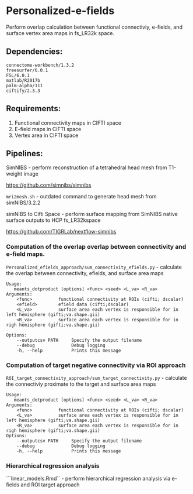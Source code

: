 # Personalized-e-fields
Perform overlap calculation between functional connectiviy, e-fields, and surface vertex area maps in fs_LR32k space.


## Dependencies:
```
connectome-workbench/1.3.2
freesurfer/6.0.1
FSL/6.0.1
matlab/R2017b
palm-alpha/111
ciftify/2.3.3
```

## Requirements:
1. Functional connectivity maps in CIFTI space
2. E-field maps in CIFTI space
3. Vertex area in CIFTI space

## Pipelines:

SimNIBS - perform reconstruction of a tetrahedral head mesh from T1-weight image

https://github.com/simnibs/simnibs

```mri2mesh.sh``` - outdated command to generate head mesh from simNIBS/3.2.2

simNIBS to Cifti Space - perform surface mapping from SimNIBS native surface outputs to HCP fs_LR32kspace

https://github.com/TIGRLab/nextflow-simnibs

### Computation of the overlap overlap between connectivity and e-field maps.

```Personalized_efields_approach/sum_connectivity_efields.py``` - calculate the overlap between connectivity, efields, and surface area maps

```
Usage:
   meants_dotproduct [options] <func> <seed> <L_va> <R_va>
Arguments:
    <func>          functional connectivity at ROIs (cifti; dscalar)
    <efield>        efield data (cifti;dscalar)
    <L_va>          surface area each vertex is responsible for in left hemisphere (gifti;va.shape.gii)
    <R_va>          surface area each vertex is responsible for in righ hemisphere (gifti;va.shape.gii)

Options:
    --outputcsv PATH     Specify the output filename
    --debug              Debug logging
    -h, --help           Prints this message
```   
   
### Computation of target negative connectivity via ROI approach

```ROI_target_connectivity_approach/sum_target_connectivity.py``` - calculate the connectiviy proximate to the target and surface area maps 
```
Usage:
   meants_dotproduct [options] <func> <seed> <L_va> <R_va>
Arguments:
    <func>          functional connectivity at ROIs (cifti; dscalar)
    <L_va>          surface area each vertex is responsible for in left hemisphere (gifti;va.shape.gii)
    <R_va>          surface area each vertex is responsible for in righ hemisphere (gifti;va.shape.gii)
Options:
    --outputcsv PATH     Specify the output filename
    --debug              Debug logging
    -h, --help           Prints this message
```
### Hierarchical regression analysis 
```linear_models.Rmd`` - perform hierarchical regression analysis via e-fields and ROI target approach
